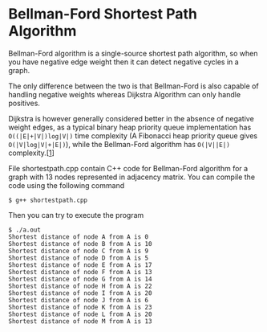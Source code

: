 # Bellman-Ford Shortest Path Algorithm

Bellman-Ford algorithm is a single-source shortest path algorithm, so when you have negative edge weight then it can detect negative cycles in a graph.

The only difference between the two is that Bellman-Ford is also capable of handling negative weights whereas Dijkstra Algorithm can only handle positives.

Dijkstra is however generally considered better in the absence of negative weight edges, as a typical binary heap priority queue implementation has `O((|E|+|V|)log|V|)` time complexity (A Fibonacci heap priority queue gives `O(|V|log|V|+|E|)`), while the Bellman-Ford algorithm has `O(|V||E|)` complexity.[[1](https://stackoverflow.com/questions/19482317/bellman-ford-vs-dijkstra-under-what-circumstances-is-bellman-ford-better)]

File shortestpath.cpp contain C++ code for Bellman-Ford algorithm for a graph with 13 nodes represented in adjacency matrix. You can compile the code using the following command

```
$ g++ shortestpath.cpp
```

Then you can try to execute the program

```
$ ./a.out
Shortest distance of node A from A is 0
Shortest distance of node B from A is 10
Shortest distance of node C from A is 9
Shortest distance of node D from A is 5
Shortest distance of node E from A is 17
Shortest distance of node F from A is 13
Shortest distance of node G from A is 14
Shortest distance of node H from A is 22
Shortest distance of node I from A is 20
Shortest distance of node J from A is 6
Shortest distance of node K from A is 23
Shortest distance of node L from A is 20
Shortest distance of node M from A is 13
```
